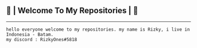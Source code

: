 ## 👋 | Welcome To My Repositories | 👋
---
```
hello everyone welcome to my repositories. my name is Rizky, i live in Indonesia - Batam.
my discord : RizkyOnes#5818
```
